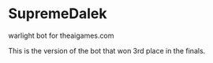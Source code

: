 SupremeDalek
============

warlight bot for theaigames.com

This is the version of the bot that won 3rd place in the finals.

